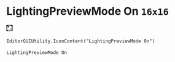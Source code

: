 # LightingPreviewMode On `16x16`
<img src="/img/LightingPreviewMode%20On.png" width=16 height=16>

``` CSharp
EditorGUIUtility.IconContent("LightingPreviewMode On")
```
```
LightingPreviewMode On
```
